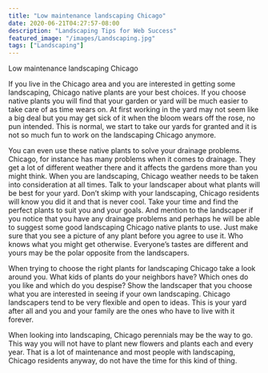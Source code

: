 ```yaml
---
title: "Low maintenance landscaping Chicago"
date: 2020-06-21T04:27:57-08:00
description: "Landscaping Tips for Web Success"
featured_image: "/images/Landscaping.jpg"
tags: ["Landscaping"]
---
```


Low maintenance landscaping Chicago

If you live in the Chicago area and you are interested in getting some landscaping, Chicago native plants are your best choices. If you choose native plants you will find that your garden or yard will be much easier to take care of as time wears on. At first working in the yard may not seem like a big deal but you may get sick of it when the bloom wears off the rose, no pun intended. This is normal, we start to take our yards for granted and it is not so much fun to work on the landscaping Chicago anymore.

You can even use these native plants to solve your drainage problems. Chicago, for instance has many problems when it comes to drainage. They get a lot of different weather there and it affects the gardens more than you might think. When you are landscaping, Chicago weather needs to be taken into consideration at all times. Talk to your landscaper about what plants will be best for your yard. Don’t skimp with your landscaping, Chicago residents will know you did it and that is never cool. Take your time and find the perfect plants to suit you and your goals. And mention to the landscaper if you notice that you have any drainage problems and perhaps he will be able to suggest some good landscaping Chicago native plants to use. Just make sure that you see a picture of any plant before you agree to use it. Who knows what you might get otherwise. Everyone’s tastes are different and yours may be the polar opposite from the landscapers.

When trying to choose the right plants for landscaping Chicago take a look around you. What kids of plants do your neighbors have? Which ones do you like and which do you despise? Show the landscaper that you choose what you are interested in seeing if your own landscaping. Chicago landscapers tend to be very flexible and open to ideas. This is your yard after all and you and your family are the ones who have to live with it forever.

When looking into landscaping, Chicago perennials may be the way to go. This way you will not have to plant new flowers and plants each and every year. That is a lot of maintenance and most people with landscaping, Chicago residents anyway, do not have the time for this kind of thing.
